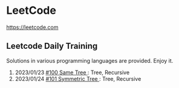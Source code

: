 # LeetCode

https://leetcode.com

## Leetcode Daily Training

Solutions in various programming languages are provided. Enjoy it.

1. 2023/01/23 [#100 Same Tree ](https://github.com/LeetcodeRush/Leetcode/tree/main/Problems/01-Same-Tree): Tree, Recursive
2. 2023/01/24 [#101 Symmetric Tree ](https://github.com/LeetcodeRush/Leetcode/tree/main/Problems/02-Symmetric-Tree): Tree, Recursive


